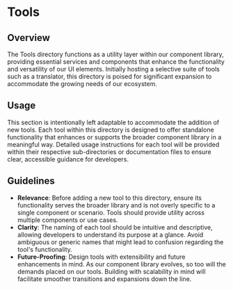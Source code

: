 # Tools

## Overview

The Tools directory functions as a utility layer within our component library, providing essential services and components that enhance the functionality and versatility of our UI elements. Initially hosting a selective suite of tools such as a translator, this directory is poised for significant expansion to accommodate the growing needs of our ecosystem.

## Usage

This section is intentionally left adaptable to accommodate the addition of new tools. Each tool within this directory is designed to offer standalone functionality that enhances or supports the broader component library in a meaningful way. Detailed usage instructions for each tool will be provided within their respective sub-directories or documentation files to ensure clear, accessible guidance for developers.

## Guidelines

- **Relevance**: Before adding a new tool to this directory, ensure its functionality serves the broader library and is not overly specific to a single component or scenario. Tools should provide utility across multiple components or use cases.
- **Clarity**: The naming of each tool should be intuitive and descriptive, allowing developers to understand its purpose at a glance. Avoid ambiguous or generic names that might lead to confusion regarding the tool's functionality.
- **Future-Proofing**: Design tools with extensibility and future enhancements in mind. As our component library evolves, so too will the demands placed on our tools. Building with scalability in mind will facilitate smoother transitions and expansions down the line.
